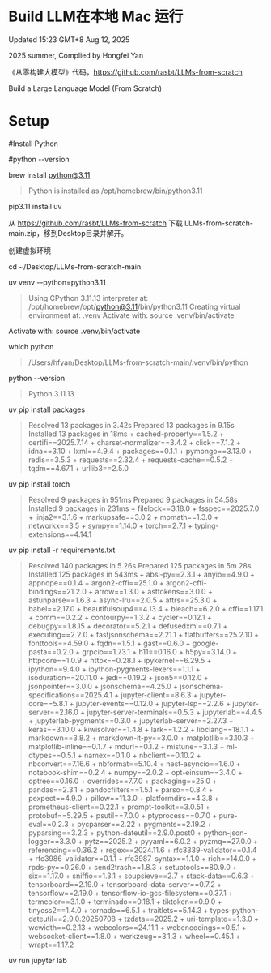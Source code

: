 # Build LLM在本地 Mac 运行

Updated 15:23 GMT+8 Aug 12, 2025

2025 summer, Complied by Hongfei Yan



《从零构建大模型》代码，https://github.com/rasbt/LLMs-from-scratch

Build a Large Language Model (From Scratch)



# Setup

#Install Python

#python --version

brew install python@3.11

> Python is installed as
>  /opt/homebrew/bin/python3.11

pip3.11 install uv



从 https://github.com/rasbt/LLMs-from-scratch 下载 LLMs-from-scratch-main.zip，移到Desktop目录并解开。

创建虚拟环境

cd ~/Desktop/LLMs-from-scratch-main

uv venv --python=python3.11

> Using CPython 3.11.13 interpreter at: /opt/homebrew/opt/python@3.11/bin/python3.11
> Creating virtual environment at: .venv
> Activate with: source .venv/bin/activate

Activate with: source .venv/bin/activate

which python

> /Users/hfyan/Desktop/LLMs-from-scratch-main/.venv/bin/python

python --version

> Python 3.11.13

uv pip install packages

> Resolved 13 packages in 3.42s
> Prepared 13 packages in 9.15s
> Installed 13 packages in 18ms
>  \+ cached-property==1.5.2
>  \+ certifi==2025.7.14
>  \+ charset-normalizer==3.4.2
>  \+ click==7.1.2
>  \+ idna==3.10
>  \+ lxml==4.9.4
>  \+ packages==0.1.1
>  \+ pymongo==3.13.0
>  \+ redis==3.5.3
>  \+ requests==2.32.4
>  \+ requests-cache==0.5.2
>  \+ tqdm==4.67.1
>  \+ urllib3==2.5.0

uv pip install torch

> Resolved 9 packages in 951ms
> Prepared 9 packages in 54.58s
> Installed 9 packages in 231ms
>  \+ filelock==3.18.0
>  \+ fsspec==2025.7.0
>  \+ jinja2==3.1.6
>  \+ markupsafe==3.0.2
>  \+ mpmath==1.3.0
>  \+ networkx==3.5
>  \+ sympy==1.14.0
>  \+ torch==2.7.1
>  \+ typing-extensions==4.14.1

uv pip install -r requirements.txt 

> Resolved 140 packages in 5.26s
> Prepared 125 packages in 5m 28s
> Installed 125 packages in 543ms
>  \+ absl-py==2.3.1
>  \+ anyio==4.9.0
>  \+ appnope==0.1.4
>  \+ argon2-cffi==25.1.0
>  \+ argon2-cffi-bindings==21.2.0
>  \+ arrow==1.3.0
>  \+ asttokens==3.0.0
>  \+ astunparse==1.6.3
>  \+ async-lru==2.0.5
>  \+ attrs==25.3.0
>  \+ babel==2.17.0
>  \+ beautifulsoup4==4.13.4
>  \+ bleach==6.2.0
>  \+ cffi==1.17.1
>  \+ comm==0.2.2
>  \+ contourpy==1.3.2
>  \+ cycler==0.12.1
>  \+ debugpy==1.8.15
>  \+ decorator==5.2.1
>  \+ defusedxml==0.7.1
>  \+ executing==2.2.0
>  \+ fastjsonschema==2.21.1
>  \+ flatbuffers==25.2.10
>  \+ fonttools==4.59.0
>  \+ fqdn==1.5.1
>  \+ gast==0.6.0
>  \+ google-pasta==0.2.0
>  \+ grpcio==1.73.1
>  \+ h11==0.16.0
>  \+ h5py==3.14.0
>  \+ httpcore==1.0.9
>  \+ httpx==0.28.1
>  \+ ipykernel==6.29.5
>  \+ ipython==9.4.0
>  \+ ipython-pygments-lexers==1.1.1
>  \+ isoduration==20.11.0
>  \+ jedi==0.19.2
>  \+ json5==0.12.0
>  \+ jsonpointer==3.0.0
>  \+ jsonschema==4.25.0
>  \+ jsonschema-specifications==2025.4.1
>  \+ jupyter-client==8.6.3
>  \+ jupyter-core==5.8.1
>  \+ jupyter-events==0.12.0
>  \+ jupyter-lsp==2.2.6
>  \+ jupyter-server==2.16.0
>  \+ jupyter-server-terminals==0.5.3
>  \+ jupyterlab==4.4.5
>  \+ jupyterlab-pygments==0.3.0
>  \+ jupyterlab-server==2.27.3
>  \+ keras==3.10.0
>  \+ kiwisolver==1.4.8
>  \+ lark==1.2.2
>  \+ libclang==18.1.1
>  \+ markdown==3.8.2
>  \+ markdown-it-py==3.0.0
>  \+ matplotlib==3.10.3
>  \+ matplotlib-inline==0.1.7
>  \+ mdurl==0.1.2
>  \+ mistune==3.1.3
>  \+ ml-dtypes==0.5.1
>  \+ namex==0.1.0
>  \+ nbclient==0.10.2
>  \+ nbconvert==7.16.6
>  \+ nbformat==5.10.4
>  \+ nest-asyncio==1.6.0
>  \+ notebook-shim==0.2.4
>  \+ numpy==2.0.2
>  \+ opt-einsum==3.4.0
>  \+ optree==0.16.0
>  \+ overrides==7.7.0
>  \+ packaging==25.0
>  \+ pandas==2.3.1
>  \+ pandocfilters==1.5.1
>  \+ parso==0.8.4
>  \+ pexpect==4.9.0
>  \+ pillow==11.3.0
>  \+ platformdirs==4.3.8
>  \+ prometheus-client==0.22.1
>  \+ prompt-toolkit==3.0.51
>  \+ protobuf==5.29.5
>  \+ psutil==7.0.0
>  \+ ptyprocess==0.7.0
>  \+ pure-eval==0.2.3
>  \+ pycparser==2.22
>  \+ pygments==2.19.2
>  \+ pyparsing==3.2.3
>  \+ python-dateutil==2.9.0.post0
>  \+ python-json-logger==3.3.0
>  \+ pytz==2025.2
>  \+ pyyaml==6.0.2
>  \+ pyzmq==27.0.0
>  \+ referencing==0.36.2
>  \+ regex==2024.11.6
>  \+ rfc3339-validator==0.1.4
>  \+ rfc3986-validator==0.1.1
>  \+ rfc3987-syntax==1.1.0
>  \+ rich==14.0.0
>  \+ rpds-py==0.26.0
>  \+ send2trash==1.8.3
>  \+ setuptools==80.9.0
>  \+ six==1.17.0
>  \+ sniffio==1.3.1
>  \+ soupsieve==2.7
>  \+ stack-data==0.6.3
>  \+ tensorboard==2.19.0
>  \+ tensorboard-data-server==0.7.2
>  \+ tensorflow==2.19.0
>  \+ tensorflow-io-gcs-filesystem==0.37.1
>  \+ termcolor==3.1.0
>  \+ terminado==0.18.1
>  \+ tiktoken==0.9.0
>  \+ tinycss2==1.4.0
>  \+ tornado==6.5.1
>  \+ traitlets==5.14.3
>  \+ types-python-dateutil==2.9.0.20250708
>  \+ tzdata==2025.2
>  \+ uri-template==1.3.0
>  \+ wcwidth==0.2.13
>  \+ webcolors==24.11.1
>  \+ webencodings==0.5.1
>  \+ websocket-client==1.8.0
>  \+ werkzeug==3.1.3
>  \+ wheel==0.45.1
>  \+ wrapt==1.17.2

uv run jupyter lab









